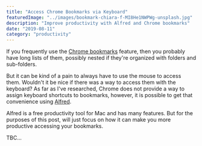 ```yaml
---
title: "Access Chrome Bookmarks via Keyboard"
featuredImage: "../images/bookmark-chiara-f-MI8He1NWPWg-unsplash.jpg"
description: "Improve productivity with Alfred and Chrome bookmarks"
date: "2019-08-11"
category: "productivity"
---
```


If you frequently use the [Chrome bookmarks](https://support.google.com/chrome/answer/188842?co=GENIE.Platform%3DDesktop&hl=en) feature, then you probably have long lists of them, possibly nested if they're organized with folders and sub-folders.

But it can be kind of a pain to always have to use the mouse to access them. Wouldn't it be nice if there was a way to access them with the keyboard? As far as I've researched, Chrome does not provide a way to assign keyboard shortcuts to bookmarks, however, it is possible to get that convenience using [Alfred](https://www.alfredapp.com/).

Alfred is a free productivity tool for Mac and has many features. But for the purposes of this post, will just focus on how it can make you more productive accessing your bookmarks.

TBC...